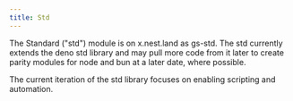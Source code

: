 ```yaml
---
title: Std
---
```


The Standard ("std") module is on x.nest.land as gs-std.  The std currently
extends the deno std library and may pull more code from it later to create
parity modules for node and bun at a later date, where possible.

The current iteration of the std library focuses on enabling scripting and
automation.
